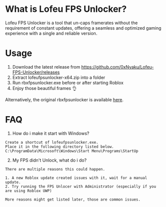 
# What is Lofeu FPS Unlocker?

Lofeu FPS Unlocker is a tool that un-caps framerates without the requirement of constant updates, offering a seamless and optimized gaming experience with a single and reliable version.

# Usage

1. Download the latest release from https://github.com/0xNyaku/Lofeu-FPS-Unlocker/releases
2. Extract lofeufpsunlocker-x64.zip into a folder
3. Run rbxfpsunlocker.exe before or after starting Roblox
4. Enjoy those beautiful frames 👌 

Alternatively, the original rbxfpsunlocker is available [here](https://github.com/axstin/rbxfpsunlocker/releases).

# FAQ

1. How do i make it start with Windows?
```
Create a shortcut of lofeufpsunlocker.exe.
Place it in the following directory listed below.
C:\ProgramData\Microsoft\Windows\Start Menu\Programs\StartUp
```
2. My FPS didn't Unlock, what do i do?
```
There are multiple reasons this could happen.

1. A new Roblox update created issues with it, wait for a manual update.
2. Try running the FPS Unlocer with Administrator (especially if you are using Roblox UWP)

More reasons might get listed later, those are common issues.
```

